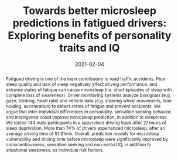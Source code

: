 ---
title: "Towards better microsleep predictions in fatigued drivers: Exploring benefits of personality traits and IQ"

# Authors
# If you created a profile for a user (e.g. the default `admin` user), write the username (folder name) here 
# and it will be replaced with their full name and linked to their profile.
authors:
- admin
- Annika Kreuder
- Jarek Krajewski
- Christian Vorstius

# Author notes (optional)
#author_notes:
#- "Equal contribution"
#- "Equal contribution"

date: "2021-02-04"
doi: #"10.1007/978-3-319-91211-0_33"

# Schedule page publish date (NOT publication's date).
publishDate: ""

# Publication type.
# Legend: 0 = Uncategorized; 1 = Conference paper; 2 = Journal article;
# 3 = Preprint / Working Paper; 4 = Report; 5 = Book; 6 = Book section;
# 7 = Thesis; 8 = Patent
publication_types: ["2"]

# Publication name and optional abbreviated publication name.
publication: Ergonomics
publication_short: 

abstract: Fatigued driving is one of the main contributors to road traffic accidents. Poor sleep quality and lack of sleep negatively affect driving performance, and extreme states of fatigue can cause microsleep (i.e. short episodes of sleep with complete loss of awareness). Driver monitoring systems analyze biosignals (e.g. gaze, blinking, heart rate) and vehicle data (e.g. steering wheel movements, lane holding, acceleration) to detect states of fatigue and prevent accidents. We argue that inter-individual differences in personality, sensation seeking behavior, and intelligence could improve microsleep prediction, in addition to sleepiness. We tested 144 male participants in a supervised driving track after 27 hours of sleep deprivation. More than 74% of drivers experienced microsleep, after an average driving time of 51:31min. Overall, prediction models for microsleep vulnerability and driving time before microsleep were significantly improved by conscientiousness, sensation seeking and non-verbal IQ, in addition to situational sleepiness, as individual risk factors.


tags: []

# Display this page in the Featured widget?
featured: true

# Custom links (uncomment lines below)
# links:
# - name: Custom Link
#   url: http://example.org

url_pdf: 'https://www.tandfonline.com/doi/abs/10.1080/00140139.2021.1882707'
url_code: ''
url_dataset: ''
url_poster: ''
url_project: ''
url_slides: ''
url_source: ''
url_video: ''

# Featured image
# To use, add an image named `featured.jpg/png` to your page's folder. 
image:
  caption: 
  focal_point: ""
  preview_only: false

# Associated Projects (optional).
#   Associate this publication with one or more of your projects.
#   Simply enter your project's folder or file name without extension.
#   E.g. `internal-project` references `content/project/internal-project/index.md`.
#   Otherwise, set `projects: []`.
#projects:

# Slides (optional).
#   Associate this publication with Markdown slides.
#   Simply enter your slide deck's filename without extension.
#   E.g. `slides: "example"` references `content/slides/example/index.md`.
#   Otherwise, set `slides: ""`.
#slides: 
---